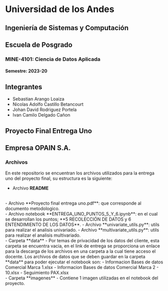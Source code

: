 # Universidad de los Andes 
## Ingeniería de Sistemas y Computación
## Escuela de Posgrado
### MINE-4101: Ciencia de Datos Aplicada
#### Semestre: 2023-20

## Integrantes

* Sebastian Arango Loaiza
* Nicolas Adolfo Castillo Betancourt
* Johan David Rodriguez Portela
* Ivan Camilo Delgado Cañon


## Proyecto Final Entrega Uno
## Empresa OPAIN S.A.



### Archivos

En este repositorio se encuentran los archivos utilizados para la entrega uno del proyecto final, su estructura es la siguiente:

- Archivo **README**
<br/>
- Archivo **Proyecto final entrega uno.pdf**: que corresponde al documento metodologico.
<br/>    
- Archivo notebook **ENTREGA_UNO_PUNTOS_5_Y_6.ipynb**: en el cual se desarrollan los puntos; **5 RECOLECCIÓN DE DATOS y 6 ENTENDIMIENTO DE LOS DATOS**. 
- Archivo **univariate_utils.py**: utils para realizar el analisis univariado.
- Archivo **multivariate_utils.py**: utils para realizar el analisis multivariado.
<br/>   
- Carpeta **data**
    - Por temas de privacidad de los datos del cliente, esta carpeta se encuentra vacia, en el link de entrega se proporciona un enlace para la descarga de los archivos en una carpeta a la cual tiene acceso el docente. Los archivos de datos que se deben guardar en la carpeta **data** para poder ejecutar el notebook son:
        - Informacion Bases de datos Comercial Marca 1.xlsx
        - Informacion Bases de datos Comercial Marca 2 - 10.xlsx
        - Seguimiento PAX.xlsx
<br/>
- Carpeta **imagenes**
    - Contiene 1 imagen utilizadas en el notebook del proyecto.
